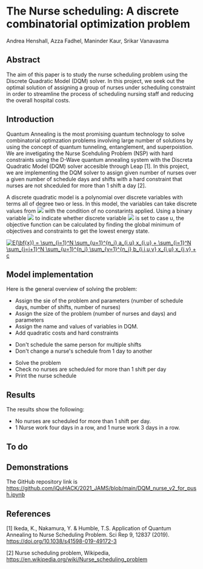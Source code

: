 # The Nurse scheduling: A discrete combinatorial optimization problem
Andrea Henshall, Azza Fadhel, Maninder Kaur, Srikar Vanavasma

## Abstract
The aim of this paper is to study the nurse scheduling problem using the Discrete Quadratic Model (DQM) solver. In this project, we seek out the optimal solution of assigning a group of nurses under scheduling constraint in order to streamline the process of scheduling nursing staff and reducing the overall hospital costs.  

## Introduction 
Quantum Annealing is the most promising quantum technology to solve combinatorial optimzation problems involving large number of solutions by using the concept of quantum tunneling, entanglement, and superpoistion. We are invetigating the Nurse Scehduling Problem (NSP) with hard constraints using the D-Wave quantum annealing system with the Discreta Quadratic Model (DQM) solver accesible through Leap [1]. In this project, we are implementing the DQM solver to assign given number of nurses over a given number of schedule days and shifts with a hard constraint that nurses are not shceduled for more than 1 shift a day [2]. 

A discrete quadratic model is a polynomial over discrete variables with terms all of degree two or less. In this model, the variables can take discrete values from <img src="https://latex.codecogs.com/gif.latex?O_t={0,1,2,3..}" /> with the condition of no constarints applied.  Using a binary variable <img src="https://latex.codecogs.com/gif.latex?O_t=x_{i,u} " /> to indicate whether discrete variable <img src="https://latex.codecogs.com/gif.latex?O_t=f{d}_i" /> is set to case u, the objective function can be calculated by finding the global minimum of objectives and constraints to get the lowest energy state.

<a href="https://www.codecogs.com/eqnedit.php?latex=E(\bf{x})&space;=&space;\sum_{i=1}^N&space;\sum_{u=1}^{n_i}&space;a_{i,u}&space;x_{i,u}&space;&plus;&space;\sum_{i=1}^N&space;\sum_{j=i&plus;1}^N&space;\sum_{u=1}^{n_i}&space;\sum_{v=1}^{n_j}&space;b_{i,j,u,v}&space;x_{i,u}&space;x_{j,v}&space;&plus;&space;c" target="_blank"><img src="https://latex.codecogs.com/gif.latex?E(\bf{x})&space;=&space;\sum_{i=1}^N&space;\sum_{u=1}^{n_i}&space;a_{i,u}&space;x_{i,u}&space;&plus;&space;\sum_{i=1}^N&space;\sum_{j=i&plus;1}^N&space;\sum_{u=1}^{n_i}&space;\sum_{v=1}^{n_j}&space;b_{i,j,u,v}&space;x_{i,u}&space;x_{j,v}&space;&plus;&space;c" title="E(\bf{x}) = \sum_{i=1}^N \sum_{u=1}^{n_i} a_{i,u} x_{i,u} + \sum_{i=1}^N \sum_{j=i+1}^N \sum_{u=1}^{n_i} \sum_{v=1}^{n_j} b_{i,j,u,v} x_{i,u} x_{j,v} + c" /></a>


## Model implementation 

Here is the general overview of solving the problem:
* Assign the sie of the problem and parameters (number of schedule days, number of shifts, number of nurses)
* Assign the size of the problem (number of nurses and days) and parameters
* Assign the name and values of variables in DQM.
* Add quadratic costs and hard constraints 
- Don't schedule the same person for multiple shifts
- Don't change a nurse's schedule from 1 day to another
* Solve the problem 
* Check no nurses are scheduled for more than 1 shift per day
* Print the nurse schedule

## Results
The results show the following:
* No nurses are scheduled for more than 1 shift per day.
* 1 Nurse work four days in a row, and 1 nurse work 3 days in a row. 

## To do 

## Demonstrations
The GitHub repository link is https://github.com/iQuHACK/2021_JAMS/blob/main/DQM_nurse_v2_for_push.ipynb

## References

[1] Ikeda, K., Nakamura, Y. & Humble, T.S. Application of Quantum Annealing to Nurse Scheduling Problem. Sci Rep 9, 12837 (2019). https://doi.org/10.1038/s41598-019-49172-3

[2] Nurse scheduling problem, Wikipedia, https://en.wikipedia.org/wiki/Nurse_scheduling_problem

